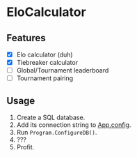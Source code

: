 # EloCalculator

## Features
- [x] Elo calculator (duh)
- [x] Tiebreaker calculator
- [ ] Global/Tournament leaderboard
- [ ] Tournament pairing

## Usage
1. Create a SQL database.
2. Add its connection string to [App.config](https://github.com/asdia0/EloCalculator/blob/master/src/EloCalculator/App.config).
3. Run `Program.ConfigureDB()`.
4. ???
5. Profit.
